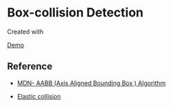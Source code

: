 # Box-collision Detection

Created with

[Demo](https://razzkumar.github.io/lf-assigment/box-collision/)

## Reference

* [MDN- AABB (Axis Aligned Bounding Box ) Algorithm](https://developer.mozilla.org/en-US/docs/Games/Techniques/2D_collision_detection#Axis-Aligned_Bounding_Box)

* [Elastic collision](https://en.wikipedia.org/wiki/Elastic_collision)

